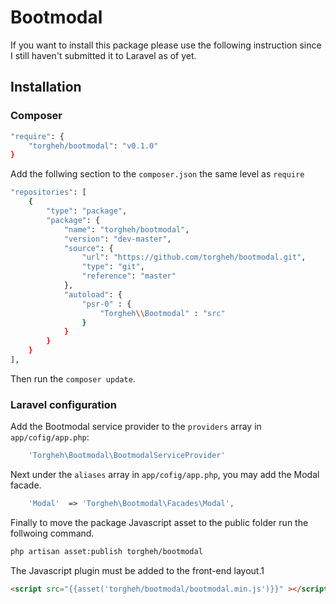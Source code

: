 # Bootmodal

If you want to install this package please use the following instruction since I still haven't submitted it to Laravel as of yet.

## Installation

### Composer
```sh
"require": {
    "torgheh/bootmodal": "v0.1.0"
}
```
Add the follwing section to the `composer.json` the same level as `require`
```sh
"repositories": [
    {
        "type": "package",
        "package": {
            "name": "torgheh/bootmodal",
            "version": "dev-master",
            "source": {
                "url": "https://github.com/torgheh/bootmodal.git",
                "type": "git",
                "reference": "master"
            },
            "autoload": {
                "psr-0" : {
                    "Torgheh\\Bootmodal" : "src"
                }
            }
        }
    }
],
```
Then run the `composer update`.
### Laravel configuration

Add the Bootmodal service provider to the `providers` array in `app/cofig/app.php`:
```php
	'Torgheh\Bootmodal\BootmodalServiceProvider'
```

Next under the `aliases` array in  `app/cofig/app.php`, you may add the Modal facade.
```php
	'Modal'  => 'Torgheh\Bootmodal\Facades\Modal',

```
Finally to move the package Javascript asset to the public folder run the follwoing command.

```sh
php artisan asset:publish torgheh/bootmodal
```
The Javascript plugin must be added to the front-end layout.1
```html
<script src="{{asset('torgheh/bootmodal/bootmodal.min.js')}}" ></script>
```
